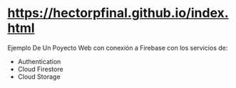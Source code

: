 # https://hectorpfinal.github.io/index.html
Ejemplo De Un Poyecto Web con conexión a Firebase con los servicios de:
- Authentication
- Cloud Firestore
- Cloud Storage 
